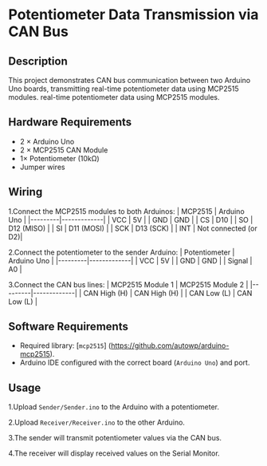 # Potentiometer Data Transmission via CAN Bus
## Description 
This project demonstrates CAN bus communication between two Arduino Uno boards, transmitting real-time potentiometer data using MCP2515 modules.
real-time potentiometer data using MCP2515 modules.
## Hardware Requirements
- 2 × Arduino Uno  
- 2 × MCP2515 CAN Module  
- 1× Potentiometer (10kΩ) 
- Jumper wires
## Wiring
1.Connect the MCP2515 modules to both Arduinos:
| MCP2515 | Arduino Uno |
|---------|-------------|
| VCC     | 5V          |
| GND     | GND         |
| CS      | D10         |
| SO      | D12 (MISO)  |
| SI      | D11 (MOSI)  |
| SCK     | D13 (SCK)   |
| INT     | Not connected (or D2)|

2.Connect the potentiometer to the sender Arduino:
| Potentiometer | Arduino Uno |
|---------|-------------|
| VCC     | 5V          |
| GND     | GND         |
| Signal    | A0 |

3.Connect the CAN bus lines:
| MCP2515 Module 1 | MCP2515 Module 2 |
|---------|-------------|
| CAN High (H) | CAN High (H) |
| CAN Low (L) | CAN Low (L) |
## Software Requirements
- Required library: [`mcp2515`] (https://github.com/autowp/arduino-mcp2515).
- Arduino IDE configured with the correct board (`Arduino Uno`) and port.
  
## Usage
1.Upload `Sender/Sender.ino` to the Arduino with a potentiometer.

2.Upload `Receiver/Receiver.ino` to the other Arduino.

3.The sender will transmit potentiometer values via the CAN bus.

4.The receiver will display received values on the Serial Monitor.



